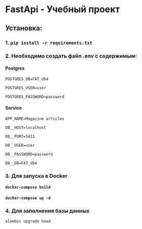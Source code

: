 # FastApi - Учебный проект

## Установка:
### 1. `pip install -r requirements.txt`


### 2. Необходимо создать файл .env c содержимым:


####   Postgres

`POSTGRES_DB=FAT_db4`

`POSTGRES_USER=user`

`POSTGRES_PASSWORD=password`

####  Service

`APP_NAME=Magazine articles`

`DB__HOST=localhost`

`DB__PORT=5431`

`DB__USER=user`

`DB__PASSWORD=password`

`DB__DB=FAT_db4`



### 3. Для запуска в Docker
#### `docker-compose build`

#### `docker-compose up -d`


### 4. Для заполнения базы данных

`alembic upgrade head`